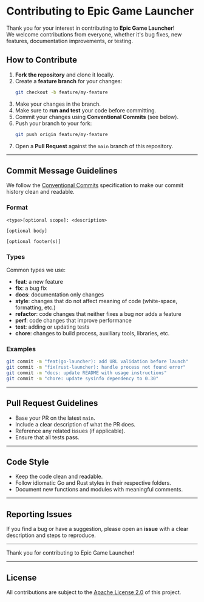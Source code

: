 # Contributing to Epic Game Launcher

Thank you for your interest in contributing to **Epic Game Launcher**!  
We welcome contributions from everyone, whether it's bug fixes, new features, documentation improvements, or testing.

## How to Contribute

1. **Fork the repository** and clone it locally.
2. Create a **feature branch** for your changes:
   ```bash
   git checkout -b feature/my-feature
   ```
3. Make your changes in the branch.
4. Make sure to **run and test** your code before committing.
5. Commit your changes using **Conventional Commits** (see below).
6. Push your branch to your fork:
   ```bash
   git push origin feature/my-feature
   ```
7. Open a **Pull Request** against the `main` branch of this repository.

---

## Commit Message Guidelines

We follow the [Conventional Commits](https://www.conventionalcommits.org/en/v1.0.0/) specification to make our commit history clean and readable.

### Format

```
<type>[optional scope]: <description>

[optional body]

[optional footer(s)]
```

### Types

Common types we use:

- **feat**: a new feature
- **fix**: a bug fix
- **docs**: documentation only changes
- **style**: changes that do not affect meaning of code (white-space, formatting, etc.)
- **refactor**: code changes that neither fixes a bug nor adds a feature
- **perf**: code changes that improve performance
- **test**: adding or updating tests
- **chore**: changes to build process, auxiliary tools, libraries, etc.

### Examples

```bash
git commit -m "feat(go-launcher): add URL validation before launch"
git commit -m "fix(rust-launcher): handle process not found error"
git commit -m "docs: update README with usage instructions"
git commit -m "chore: update sysinfo dependency to 0.30"
```

---

## Pull Request Guidelines

- Base your PR on the latest `main`.
- Include a clear description of what the PR does.
- Reference any related issues (if applicable).
- Ensure that all tests pass.

---

## Code Style

- Keep the code clean and readable.
- Follow idiomatic Go and Rust styles in their respective folders.
- Document new functions and modules with meaningful comments.

---

## Reporting Issues

If you find a bug or have a suggestion, please open an **issue** with a clear description and steps to reproduce.

---

Thank you for contributing to Epic Game Launcher!

---

## License
All contributions are subject to the [Apache License 2.0](LICENSE) of this project.
